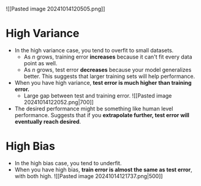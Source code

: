
![[Pasted image 20241014120505.png]]


# High Variance
* In the high variance case, you tend to overfit to small datasets.
	* As $n$ grows, training error **increases** because it can't fit every data point as well.
	* As $n$ grows, test error **decreases** because your model generalizes better. This suggests that larger training sets will help performance.
* When you have high variance, **test error is much higher than training error.**
	* Large gap between test and training error.
![[Pasted image 20241014122052.png|700]]
* The desired performance might be something like human level performance. Suggests that if you **extrapolate further, test error will eventually reach desired**.

# High Bias
* In the high bias case, you tend to underfit.
* When you have high bias, **train error is almost the same as test error**, with both high.
![[Pasted image 20241014121737.png|500]]

